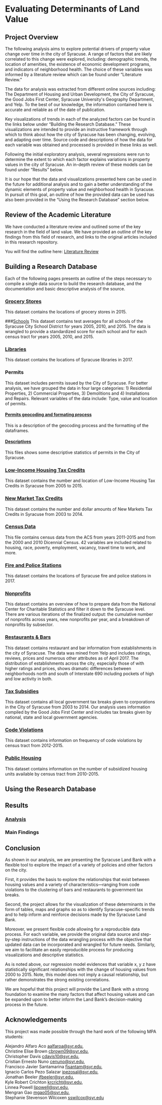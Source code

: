 # Evaluating Determinants of Land Value



## Project Overview

The following analysis aims to explore potential drivers of property value change over time in the city of Syracuse. A range of factors that are likely correlated to this change were explored, including: demographic trends, the location of amenities, the existence of economic development programs, and indicators of neighborhood health. The choice of these variables was informed by a literature review which can be found under “Literature Review.” 

The data for analysis was extracted from different online sources including: The Department of Housing and Urban Development, the City of Syracuse, the Good Jobs First Center, Syracuse University's Geography Department, and Yelp. To the best of our knowledge, the information contained here is accurate and reliable as of the date of publication. 

Key visualizations of trends in each of the analyzed factors can be found in the links below under “Building the Research Database.” These visualizations are intended to provide an instructive framework through which to think about how the city of Syracuse has been changing, evolving, and adapting over time. Source code and descriptions of how the data for each variable was obtained and processed is provided in these links as well.

Following the initial exploratory analysis, several regressions were run to determine the extent to which each factor explains variations in property values in the city of Syracuse. An in-depth review of these models can be found under “Results” below.

It is our hope that the data and visualizations presented here can be used in the future for additional analysis and to gain a better understanding of the dynamic elements of property value and neighborhood health in Syracuse. In pursuit of this goal, an outline of how the provided data can be used has also been provided in the “Using the Research Database” section below. 



## Review of the Academic Literature

We have conducted a literature review and outlined some of the key research in the field of land value. We have provided an outline of the key findings from this field of research, and links to the original articles included in this research repository.

You will find the outline here: [Literature Review](litreview.md)




## Building a Research Database

Each of the following pages presents an outline of the steps necessary to compile a single data source to build the research database, and the documentation and basic descriptive analysis of the source.



### [Grocery Stores](grocery.html)

This dataset contains the locations of grocery stores in 2015.


###[Schools](Schools.html)
This dataset contains test averages for all schools of the Syracuse City School District for years 2005, 2010, and 2015. The data is wrangled to provide a standardized score for each school and for each census tract for years 2005, 2010, and 2015.




### [Libraries](library.html)

This dataset contains the locations of Syracuse libraries in 2017.



### Permits

This dataset includes permits issued by the City of Syracuse. For better analysis, we have grouped the data in four large categories: 1) Residential Properties, 2) Commercial Properties, 3) Demolitions and 4) Installations and Repairs. Relevant variables of the data include: Type, value and location of permits. 

#### [Permits geocoding and formating process](Permits_Wrangling.html)  
This is a description of the geocoding process and the formatting of the dataframes.

#### [Descriptives](Permits_Descriptive_Statistics.html)
This files shows some descriptive statistics of permits in the City of Syracuse.



### [Low-Income Housing Tax Credits](lihtc_data.html)

This dataset contains the number and location of Low-Income Housing Tax Credits in Syracuse from 2005 to 2015.



### [New Market Tax Credits](NMTC_data.html)  

This dataset contains the number and dollar amounts of New Markets Tax Credits in Syracuse from 2003 to 2014.



### [Census Data](CensusData.html)

This file contains census data from the ACS from years 2011-2015 and from the 2000 and 2010 Dicennial Census. 42 variables are included related to housing, race, poverty, employment, vacancy, travel time to work, and more. 



### [Fire and Police Stations](firepolice.html)

This dataset contains the locations of Syracuse fire and police stations in 2017.


### [Nonprofits](NPO_data.html)  

This dataset contains an overview of how to prepare data from the National Center for Charitable Statistics and filter it down to the Syracuse level. There are various iterations of the finalized output: the cumulative number of nonprofits across years, new nonprofits per year, and a breakdown of nonprofits by subsector.




### [Restaurants & Bars](Aggregate_Yelp_Data.html)
This dataset contains restaurant and bar information from establishments in the city of Syracuse.  The data was mined from Yelp and includes ratings, reviews, prices and numerous other attributes as of April 2017.  The distribution of establishments across the city, especially those of with higher ratings and prices, shows dramatic differences between neighborhoods north and south of Interstate 690 including pockets of high and low activity in both. 



### [Tax Subsidies](TaxSubsidies_SYR.html)
This dataset contains all local government tax breaks given to corporations in the City of Syracuse from 2003 to 2014. Our analysis uses information compiled by the Good Jobs First Center and includes tax breaks given by national, state and local government agencies.






### [Code Violations](Download_and_clean_code_violations.html)
This dataset contains information on frequency of code violations by census tract from 2012-2015.   



### [Public Housing](Download_and_Clean_Public_Housing_Data.html)
This dataset contains information on the number of subsidized housing units available by census tract from 2010-2015.   

## Using the Research Database

## Results

### [Analysis](Compile-Datasets.html)  

### Main Findings



## Conclusion

As shown in our analysis, we are presenting the Syracuse Land Bank with a flexible tool to explore the impact of a variety of policies and other factors on the city. 

First, it provides the basis to explore the relationships that exist between housing values and a variety of characteristics—ranging from code violations to the clustering of bars and restaurants to government tax breaks.  
 
Second, the project allows for the visualization of these determinants in the form of tables, maps and graphs so as to identify Syracuse-specific trends and to help inform and reinforce decisions made by the Syracuse Land Bank.  
 
Moreover, we present flexible code allowing for a reproducible data process. For each variable, we provide the original data source and step-by-step instructions of the data wrangling process with the objective that updated data can be incorporated and wrangled for future needs. Similarly, we aim to facilitate an easily reproducible process for producing visualizations and descriptive statistics.
 
As is noted above, our regression model evidences that variable x, y z have statistically significant relationships with the change of housing values from 2000 to 2015. Note, this model does not imply a causal relationship, but rather demonstrates the strong existing correlations.
 
We are hopeful that this project will provide the Land Bank with a strong foundation to examine the many factors that affect housing values and can be expanded upon to better inform the Land Bank’s decision-making process in the future.


## Acknowledgements

This project was made possible through the hard work of the following MPA students:

Alejandro Alfaro Aco <aalfaroa@syr.edu>,  
Christine Elise Brown <cbrown09@syr.edu>,  
Christopher Davis <cdavis10@syr.edu>,  
Cristian Ernesto Nuno <cenuno@syr.edu>,  
Francisco Javier Santamarina <fjsantam@syr.edu>,  
Ignacio Carlos Pezo Salazar <ipezosal@syr.edu>,  
Jonathan Beeler <jfbeeler@syr.edu>,  
Kyle Robert Crichton <krcricht@syr.edu>,  
Linnea Powell <lipowell@syr.edu>,  
Mengran Gao <mgao05@syr.edu>,  
Stephanie Stevenson Wilcoxen <sswilcox@syr.edu>  


